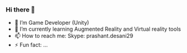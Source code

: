 ### Hi there 👋

- 🔭 I’m Game Developer (Unity) 
- 🌱 I’m currently learning Augmented Reality and Virtual reality tools
- 📫 How to reach me: Skype: prashant.desani29
- ⚡ Fun fact: ...

